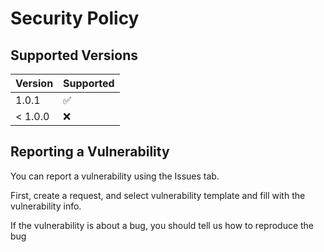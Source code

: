 # Security Policy

## Supported Versions

| Version   | Supported          |
| -------   | ------------------ |
| 1.0.1     | :white_check_mark: |
| < 1.0.0   | :x:                |

## Reporting a Vulnerability

You can report a vulnerability using the Issues tab.

First, create a request, and select vulnerability template and fill with the vulnerability info.

If the vulnerability is about a bug, you should tell us how to reproduce the bug 

